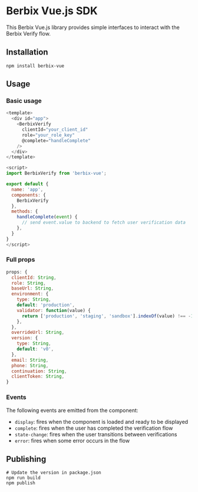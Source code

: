 # Berbix Vue.js SDK

This Berbix Vue.js library provides simple interfaces to interact with the Berbix Verify flow.

## Installation

    npm install berbix-vue

## Usage

### Basic usage

```js
<template>
  <div id="app">
    <BerbixVerify
      clientId="your_client_id"
      role="your_role_key"
      @complete="handleComplete"
    />
  </div>
</template>

<script>
import BerbixVerify from 'berbix-vue';

export default {
  name: 'app',
  components: {
    BerbixVerify
  },
  methods: {
    handleComplete(event) {
      // send event.value to backend to fetch user verification data
    },
  }
}
</script>
```

### Full props

```js
props: {
  clientId: String,
  role: String,
  baseUrl: String,
  environment: {
    type: String,
    default: 'production',
    validator: function(value) {
      return ['production', 'staging', 'sandbox'].indexOf(value) !== -1;
    },
  },
  overrideUrl: String,
  version: {
    type: String,
    default: 'v0',
  },
  email: String,
  phone: String,
  continuation: String,
  clientToken: String,
}
```

### Events

The following events are emitted from the component:

* `display`: fires when the component is loaded and ready to be displayed
* `complete`: fires when the user has completed the verification flow
* `state-change`: fires when the user transitions between verifications
* `error`: fires when some error occurs in the flow

## Publishing

    # Update the version in package.json
    npm run build
    npm publish
